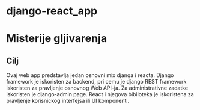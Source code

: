 # django-react_app
# Misterije gljivarenja

## Cilj

Ovaj web app predstavlja jedan osnovni mix djanga i reacta. Django framework je iskoristen za backend, pri cemu je django REST framework iskoristen za pravljenje osnovnog Web API-ja. Za administrativne zadatke iskoristen je django-admin page. React i njegova bibiloteka je iskoristena za pravljenje korisnickog interfejsa ili UI komponenti.


